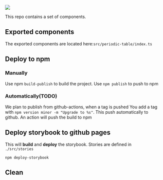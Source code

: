 ![](https://github.com/chabb/material-react/workflows/jest_tests/badge.svg)


This repo contains a set of components.

## Exported components

The exported components are located here:`src/periodic-table/index.ts`

## Deploy to npm

### Manually

Use npm `build-publish` to build the project.
Use `npm publish` to push to npm


### Automatically(TODO)

We plan to publish from github-actions, when a tag is pushed
You add a tag with `npm version minor -m "Upgrade to %s"`. This push automatically
to github. An action will push the build to npm

## Deploy storybook to github pages

This will **build** and **deploy** the storybook.
Stories are defined in `./src/stories`

```
npm deploy-storybook
```

## Clean 

